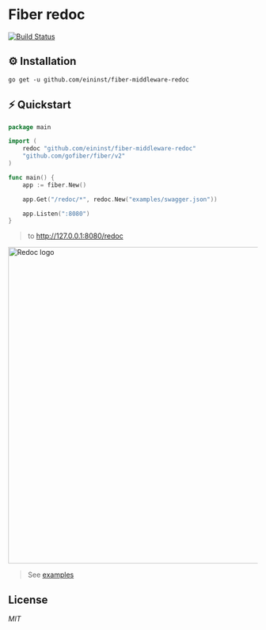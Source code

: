 # Fiber redoc

[![Build Status](https://travis-ci.org/ivpusic/grpool.svg?branch=master)](https://github.com/infinitasx/easi-go-aws)

## ⚙ Installation

```text
go get -u github.com/eininst/fiber-middleware-redoc
```

## ⚡ Quickstart

```go
package main

import (
	redoc "github.com/eininst/fiber-middleware-redoc"
	"github.com/gofiber/fiber/v2"
)

func main() {
    app := fiber.New()

    app.Get("/redoc/*", redoc.New("examples/swagger.json"))

    app.Listen(":8080")
}
```
> to http://127.0.0.1:8080/redoc
> 
 <img alt="Redoc logo" src="https://fab-jar.oss-cn-zhangjiakou.aliyuncs.com/img/redoc.png"  width="640px"/>


> See [examples](/examples)

## License

*MIT*